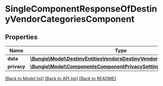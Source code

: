 # SingleComponentResponseOfDestinyVendorCategoriesComponent

## Properties
Name | Type | Description | Notes
------------ | ------------- | ------------- | -------------
**data** | [**\Bungie\Model\DestinyEntitiesVendorsDestinyVendorCategoriesComponent**](DestinyEntitiesVendorsDestinyVendorCategoriesComponent.md) |  | [optional] 
**privacy** | [**\Bungie\Model\ComponentsComponentPrivacySetting**](ComponentsComponentPrivacySetting.md) |  | [optional] 

[[Back to Model list]](../README.md#documentation-for-models) [[Back to API list]](../README.md#documentation-for-api-endpoints) [[Back to README]](../README.md)


